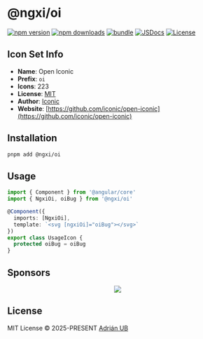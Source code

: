 # @ngxi/oi

[![npm version][npm-version-src]][npm-version-href]
[![npm downloads][npm-downloads-src]][npm-downloads-href]
[![bundle][bundle-src]][bundle-href]
[![JSDocs][jsdocs-src]][jsdocs-href]
[![License][license-src]][license-href]

## Icon Set Info

- **Name**: Open Iconic
- **Prefix**: `oi`
- **Icons**: 223
- **License**: [MIT](https://github.com/iconic/open-iconic/blob/master/ICON-LICENSE)
- **Author**: [Iconic](https://github.com/iconic/open-iconic)
- **Website**: [https://github.com/iconic/open-iconic](https://github.com/iconic/open-iconic)

## Installation

```sh
pnpm add @ngxi/oi
```

## Usage

```ts
import { Component } from '@angular/core'
import { NgxiOi, oiBug } from '@ngxi/oi'

@Component({
  imports: [NgxiOi],
  template: `<svg [ngxiOi]="oiBug"></svg>`
})
export class UsageIcon {
  protected oiBug = oiBug
}
```

## Sponsors

<p align="center">
  <a href="https://cdn.jsdelivr.net/gh/adrian-ub/static/sponsors.svg">
    <img src='https://cdn.jsdelivr.net/gh/adrian-ub/static/sponsors.svg'/>
  </a>
</p>

## License

MIT License © 2025-PRESENT [Adrián UB](https://github.com/adrian-ub)

<!-- Badges -->

[npm-version-src]: https://img.shields.io/npm/v/@ngxi/oi?style=flat&colorA=080f12&colorB=1fa669
[npm-version-href]: https://npmjs.com/package/@ngxi/oi
[npm-downloads-src]: https://img.shields.io/npm/dm/@ngxi/oi?style=flat&colorA=080f12&colorB=1fa669
[npm-downloads-href]: https://npmjs.com/package/@ngxi/oi
[bundle-src]: https://img.shields.io/bundlephobia/minzip/@ngxi/oi?style=flat&colorA=080f12&colorB=1fa669&label=minzip
[bundle-href]: https://bundlephobia.com/result?p=@ngxi/oi
[license-src]: https://img.shields.io/npm/l/@ngxi/oi?style=flat&colorA=080f12&colorB=1fa669
[license-href]: https://github.com/adrian-ub/ngxi/blob/main/LICENSE
[jsdocs-src]: https://img.shields.io/badge/jsdocs-reference-080f12?style=flat&colorA=080f12&colorB=1fa669
[jsdocs-href]: https://www.jsdocs.io/package/@ngxi/oi
